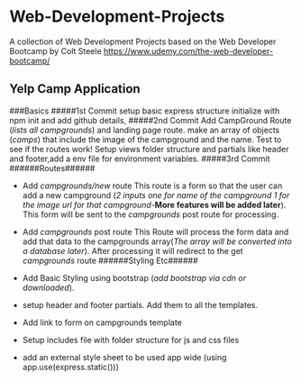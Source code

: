 # Web-Development-Projects
A collection of Web Development Projects based on the Web Developer Bootcamp by Colt Steele
https://www.udemy.com/the-web-developer-bootcamp/


## Yelp Camp Application

###Basics
#####1st Commit
setup basic express structure initialize with npm init and add github details, 
#####2nd Commit
Add CampGround Route (*lists all campgrounds*) and landing page route. make an array of objects (*camps*) that include the image of the campground and the name. Test to see if the routes work!
Setup views folder structure and partials like header and footer,add a env file for environment variables.
#####3rd Commit
######Routes######
- Add *campgrounds/new* route 
This route is a form so that the user can add a new campground (*2 inputs one for name of the campground 1 for the image url for that campground*-**More features will be added later**). This form will be sent to the *campgrounds* post route for processing.

- Add *campgrounds* post route
This Route will process the form data and add that data to the campgrounds array(*The array will be converted into a database later*).  After processing it will redirect to the get *campgrounds* route
######Styling Etc######
- Add Basic Styling using bootstrap (*add bootstrap via cdn or downloaded*).
- setup header and footer partials. Add them to all the templates.
- Add link to form on campgrounds template 
- Setup includes file with folder structure for js and css files
- add an external style sheet to be used app wide (using app.use(express.static()))
